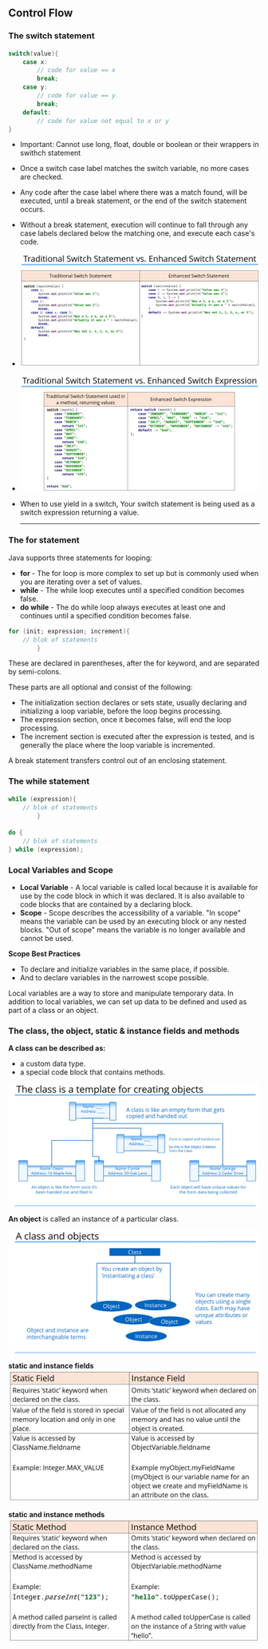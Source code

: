 ## Control Flow

### The switch statement

```java
switch(value){
    case x:
        // code for value == x
        break;
    case y:
        // code for value == y
        break;
    default:
        // code for value not equal to x or y
} 

```

- Important: Cannot use long, float, double or boolean or their wrappers in swithch  statement
- Once a switch case label matches the switch variable, no more cases are checked.
- Any code after the case label where there was a match found, will be executed, until a break statement, or the end of the switch statement occurs.
- Without a break statement, execution will continue to fall through any case labels declared below the matching one, and execute each case's code.
- ![image.png](assets/image.png)
- ![image.png](assets/image1.png)
- When to use yield in a switch, Your switch statement is being used as a switch expression returning a value.

  ---

### The for statement

Java supports three statements for looping:
- **for** - The for loop is more complex to set up but is commonly used when you are iterating over a set of values.
- **while** - The while loop executes until a specified condition becomes false.
- **do while** - The do while loop always executes at least one and continues until a specified condition becomes false.

```java
for (init; expression; increment){
    // blok of statements
        }
```

These are declared in parentheses, after the for keyword, and are separated by semi-colons.

These parts are all optional and consist of the following:
- The initialization section declares or sets state, usually declaring and initializing a loop variable, before the loop begins processing. 
- The expression section, once it becomes false, will end the loop processing. 
- The increment section is executed after the expression is tested, and is generally the place where the loop variable is incremented. 

A break statement transfers control out of an enclosing statement.

### The while statement

```java
while (expression){
    // blok of statements
        }
        
do {
    // blok of statements
} while (expression);
```

### Local Variables and Scope

- **Local Variable** - A local variable is called local because it is available for use by the code block in which it was declared.  It is also available to code blocks that are contained by a declaring block.
- **Scope** - Scope describes the accessibility of a variable. "In scope" means the variable can be used by an executing block or any nested blocks. "Out of scope" means the variable is no longer available and cannot be used.

**Scope Best Practices**
- To declare and initialize variables in the same place, if possible.
- And to declare variables in the narrowest scope possible.

Local variables are a way to store and manipulate temporary data. In addition to local variables, we can set up data to be defined and used as part of a class or an object.

### The class, the object, static & instance fields and methods

**A class can be described as:**
- a custom data type.
- a special code block that contains methods.

![img.png](assets/img.png)

**An object** is called an instance of a particular class.

![img.png](assets/img1.png)

**static and instance fields**
![img.png](assets/img2.png)

**static and instance methods**
![img.png](assets/img3.png)

































